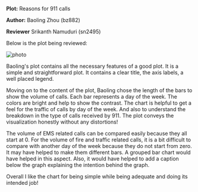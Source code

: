 __Plot:__ Reasons for 911 calls

__Author:__  Baoling Zhou (bz882)

__Reviewer__ Srikanth Namuduri (sn2495)


Below is the plot being reviewed:

![photo](https://github.com/srikanth261/PUI2017_bz882/blob/master/HW8_bz882/911_calls.png)

Baoling's plot contains all the necessary features of a good plot. It is a simple and straightforward plot.
It contains a clear title, the axis labels, a well placed legend.

Moving on to the content of the plot, Baoling chose the length of the bars to show the volume of calls. Each bar represents a day 
of the week. The colors are bright and help to show the contrast. The chart is helpful to get a feel for the traffic of calls by day of the week. And also to understand the breakdown in the type of calls received by 911. The plot conveys the visualization honestly without any distortions!

The volume of EMS related calls can be compared easily because they all start at 0. For the volume of fire and traffic related calls, it is a bit difficult to compare with another day of the week because they do not start from zero. It may have helped to make them different bars. A grouped bar chart would have helped in this aspect. Also, it would have helped to add a caption below the graph explaining the intention behind the graph. 

Overall I like the chart for being simple while being adequate and doing its intended job!
